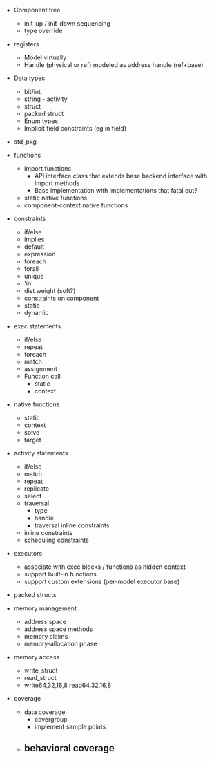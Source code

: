 
- Component tree
  - init_up / init_down sequencing
  - type override

- registers
  - Model virtually
  - Handle (physical or ref) modeled as address handle (ref+base)

- Data types
  * bit/int
  - string  - activity 
  * struct
  - packed struct
  - Enum types
  - Implicit field constraints (eg <base> in <range> field)
- std_pkg
- functions
  - import functions
    - API interface class that extends base backend interface with import methods
    - Base implementation with implementations that fatal out?
  - static native functions
  - component-context native functions
- constraints
  - if/else
  - implies
  - default
  - expression
  - foreach
  - forall
  - unique
  - 'in'
  - dist weight (soft?)
  - constraints on component
  - static
  - dynamic

- exec statements
  - if/else
  - repeat
  - foreach
  - match
  - assignment
  - Function call
    - static
    - context
- native functions
  - static
  - context
  - solve
  - target
- activity statements
  - if/else
  - match
  - repeat
  - replicate
  - select
  - traversal
    - type
    - handle
    - traversal inline constraints
  - inline constraints
  - scheduling constraints
- executors
  - associate with exec blocks / functions as hidden context
  - support built-in functions
  - support custom extensions (per-model executor base)
- packed structs 
- memory management
  - address space
  - address space methods
  - memory claims
  - memory-allocation phase
- memory access
  - write_struct
  - read_struct
  - write64,32,16,8 read64,32,16,8
- coverage
  - data coverage
    - covergroup
    - implement sample points
  - behavioral coverage
    - 
